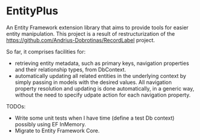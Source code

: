 # EntityPlus
An Entity Framework extension library that aims to provide tools for easier entity manipulation.
This project is a result of restructurization of the https://github.com/Andrius-Dobrotinas/RecordLabel project.

So far, it comprises facilities for:
* retrieving entity metadata, such as primary keys, navigation properties and their relationship types, from DbContext.
* automatically updating all related entities in the underlying context by simply passing in models with the desired values. All navigation property resolution and updating is done automatically, in a generic way, without the need to specify udpate action for each navigation property.

TODOs:
* Write some unit tests when I have time (define a test Db context) possibly using EF InMemory.
* Migrate to Entity Framework Core.
